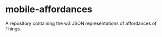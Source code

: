 # mobile-affordances
A repository containing the w3 JSON representations of affordances of Things. 
